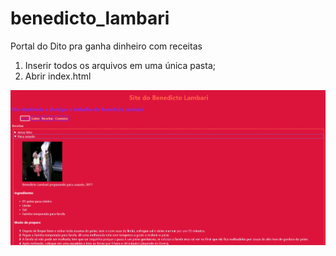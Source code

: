 # benedicto_lambari
Portal do Dito pra ganha dinheiro com receitas

1. Inserir todos os arquivos em uma única pasta;
2. Abrir index.html

![Dito Lambari page](ditopageintro.png)
